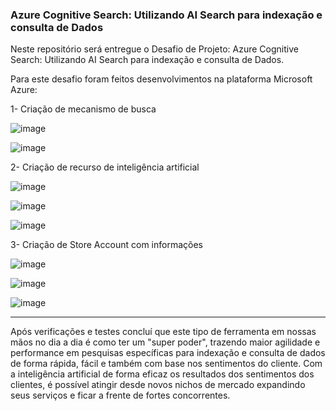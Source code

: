### Azure Cognitive Search: Utilizando AI Search para indexação e consulta de Dados ###

Neste repositório será entregue o Desafio de Projeto: Azure Cognitive Search: Utilizando AI Search para indexação e consulta de Dados.

Para este desafio foram feitos desenvolvimentos na plataforma Microsoft Azure:

1- Criação de mecanismo de busca

![image](https://github.com/user-attachments/assets/241a2d5c-9cb7-422f-9791-fbc154b66126)

![image](https://github.com/user-attachments/assets/6ea4f1fe-2faa-4333-98d0-30a82d53ee42)

2- Criação de recurso de inteligência artificial

![image](https://github.com/user-attachments/assets/6172e796-8149-4968-a111-ed047b42d2a0)

![image](https://github.com/user-attachments/assets/573452b9-baac-4cca-acf8-1c9c8f3652b9)

![image](https://github.com/user-attachments/assets/e3daaddd-f842-4e4f-b31e-ea93366b7416)

3- Criação de Store Account com informações

![image](https://github.com/user-attachments/assets/2329c3fa-00ba-497d-87c2-944c1284f09b)

![image](https://github.com/user-attachments/assets/854d046c-d66e-4cb0-9c84-25fd0bfad045)

![image](https://github.com/user-attachments/assets/ffbfad89-4b0c-41f6-b20f-63dd08cc6f3b)

--------------------------------------------------------------------------------------------------------------------------------------------------------------------------------

Após verificações e testes concluí que este tipo de ferramenta em nossas mãos no dia a dia é como ter um "super poder", trazendo maior agilidade e performance em pesquisas específicas para indexação
e consulta de dados de forma rápida, fácil e também com base nos sentimentos do cliente. Com a inteligência artificial de forma eficaz os resultados dos sentimentos dos clientes, é possível atingir desde 
novos nichos de mercado expandindo seus serviços e ficar a frente de fortes concorrentes. 
